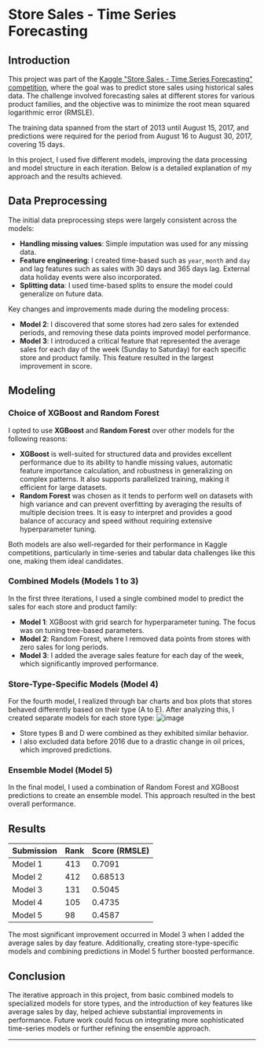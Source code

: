 
# Store Sales - Time Series Forecasting

## Introduction

This project was part of the [Kaggle "Store Sales - Time Series Forecasting" competition](https://www.kaggle.com/competitions/store-sales-time-series-forecasting/overview), where the goal was to predict store sales using historical sales data. The challenge involved forecasting sales at different stores for various product families, and the objective was to minimize the root mean squared logarithmic error (RMSLE).

The training data spanned from the start of 2013 until August 15, 2017, and predictions were required for the period from August 16 to August 30, 2017, covering 15 days.

In this project, I used five different models, improving the data processing and model structure in each iteration. Below is a detailed explanation of my approach and the results achieved.

## Data Preprocessing

The initial data preprocessing steps were largely consistent across the models:

- **Handling missing values**: Simple imputation was used for any missing data.
- **Feature engineering**: I created time-based such as `year`, `month` and `day` and lag features such as sales with 30 days and 365 days lag. External data holiday events were also incorporated.
- **Splitting data**: I used time-based splits to ensure the model could generalize on future data.

Key changes and improvements made during the modeling process:

- **Model 2**: I discovered that some stores had zero sales for extended periods, and removing these data points improved model performance.
- **Model 3**: I introduced a critical feature that represented the average sales for each day of the week (Sunday to Saturday) for each specific store and product family. This feature resulted in the largest improvement in score.

## Modeling

### Choice of XGBoost and Random Forest

I opted to use **XGBoost** and **Random Forest** over other models for the following reasons:

- **XGBoost** is well-suited for structured data and provides excellent performance due to its ability to handle missing values, automatic feature importance calculation, and robustness in generalizing on complex patterns. It also supports parallelized training, making it efficient for large datasets.
- **Random Forest** was chosen as it tends to perform well on datasets with high variance and can prevent overfitting by averaging the results of multiple decision trees. It is easy to interpret and provides a good balance of accuracy and speed without requiring extensive hyperparameter tuning.

Both models are also well-regarded for their performance in Kaggle competitions, particularly in time-series and tabular data challenges like this one, making them ideal candidates.

### Combined Models (Models 1 to 3)

In the first three iterations, I used a single combined model to predict the sales for each store and product family:

- **Model 1**: XGBoost with grid search for hyperparameter tuning. The focus was on tuning tree-based parameters.
- **Model 2**: Random Forest, where I removed data points from stores with zero sales for long periods.
- **Model 3**: I added the average sales feature for each day of the week, which significantly improved performance.

### Store-Type-Specific Models (Model 4)

For the fourth model, I realized through bar charts and box plots that stores behaved differently based on their type (A to E). After analyzing this, I created separate models for each store type:
![image](https://github.com/user-attachments/assets/92920639-745e-4542-912c-7769a4dd403b)

- Store types B and D were combined as they exhibited similar behavior.
- I also excluded data before 2016 due to a drastic change in oil prices, which improved predictions.

### Ensemble Model (Model 5)

In the final model, I used a combination of Random Forest and XGBoost predictions to create an ensemble model. This approach resulted in the best overall performance.

## Results

| Submission | Rank | Score (RMSLE) |
|------------|------|---------------|
| Model 1    | 413  | 0.7091        |
| Model 2    | 412  | 0.68513       |
| Model 3    | 131  | 0.5045        |
| Model 4    | 105  | 0.4735        |
| Model 5    | 98   | 0.4587        |

The most significant improvement occurred in Model 3 when I added the average sales by day feature. Additionally, creating store-type-specific models and combining predictions in Model 5 further boosted performance.

## Conclusion

The iterative approach in this project, from basic combined models to specialized models for store types, and the introduction of key features like average sales by day, helped achieve substantial improvements in performance. Future work could focus on integrating more sophisticated time-series models or further refining the ensemble approach.

---
